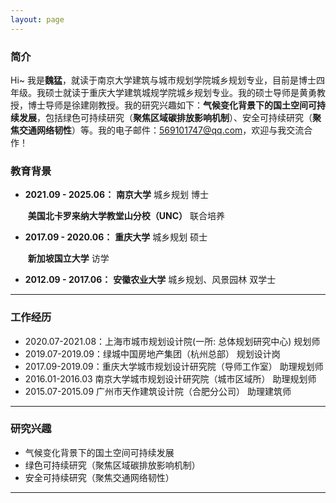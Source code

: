 ```yaml
---
layout: page
---
```


### 简介

Hi~ 我是**魏猛**，就读于南京大学建筑与城市规划学院城乡规划专业，目前是博士四年级。我硕士就读于重庆大学建筑城规学院城乡规划专业。我的硕士导师是黄勇教授，博士导师是徐建刚教授。我的研究兴趣如下：**气候变化背景下的国土空间可持续发展**，包括绿色可持续研究（**聚焦区域碳排放影响机制**）、安全可持续研究（**聚焦交通网络韧性**）等。我的电子邮件：569101747@qq.com，欢迎与我交流合作！

### 教育背景

- **2021.09 - 2025.06：** **南京大学**        城乡规划        博士

  ​									**美国北卡罗来纳大学教堂山分校（UNC）**        联合培养

- **2017.09 - 2020.06：** **重庆大学**        城乡规划        硕士

  ​									**新加坡国立大学**        访学

- **2012.09 - 2017.06：** **安徽农业大学**        城乡规划、风景园林        双学士

---

### 工作经历

- 2020.07-2021.08：上海市城市规划设计院(一所: 总体规划研究中心)        规划师
- 2019.07-2019.09：绿城中国房地产集团（杭州总部）                               规划设计岗
- 2017.09-2019.09：重庆大学城市规划设计研究院（导师工作室）            助理规划师
- 2016.01-2016.03   南京大学城市规划设计研究院（城市区域所）             助理规划师
- 2015.07-2015.09   广州市天作建筑设计院（合肥分公司）                         助理建筑师

---

### 研究兴趣

- 气候变化背景下的国土空间可持续发展
- 绿色可持续研究（聚焦区域碳排放影响机制）
- 安全可持续研究（聚焦交通网络韧性）

---





